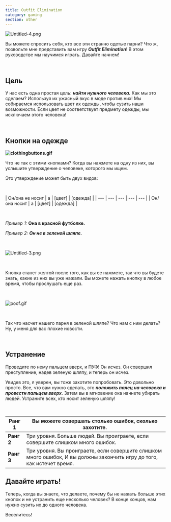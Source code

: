 ```yaml
---
title: Outfit Elimination
category: gaming
section: other
---
```

![Untitled-4.png](https://help.Studycat.com/hc/article_attachments/34921324100889)

Вы можете спросить себя, кто все эти странно одетые парни? Что ж, позвольте мне представить вам игру ***Outfit Elimination***! В этом руководстве мы научимся играть. Давайте начнем!

 

## **Цель**

У нас есть одна простая цель: ***найти нужного человека.*** Как мы это сделаем? Используя их ужасный вкус в моде против них! Мы собираемся использовать цвет их одежды, чтобы сузить наши возможности. Если цвет не соответствует предмету одежды, мы исключаем этого человека!

 

## **Кнопки на одежде**

**![clothingbuttons.gif](https://help.Studycat.com/hc/article_attachments/34921310348441)**

Что не так с этими кнопками? Когда вы нажмете на одну из них, вы услышите утверждение о человеке, которого мы ищем.

Это утверждение может быть двух видов:

 

| Он/она не носит | a | \[цвет] | \[одежда] |
| --- | --- | --- | --- | --- |
| Он/она носит | a | \[цвет] | \[одежда] |

 

*Пример 1:* **Она в красной футболке.**

*Пример 2:* ***Он не в зеленой шляпе.***

 

![Untitled-3.png](https://help.Studycat.com/hc/article_attachments/34921324104985)  

 

Кнопка станет желтой после того, как вы ее нажмете, так что вы будете знать, какие из них вы уже нажали. Вы можете нажать кнопку в любое время, чтобы прослушать еще раз. 

 

![poof.gif](https://help.Studycat.com/hc/article_attachments/34921324114329)

 

Так что насчет нашего парня в зеленой шляпе? Что нам с ним делать? Ну, у меня для вас плохие новости.

 

## **Устранение**

Проведите по нему пальцем вверх, и ПУФ! Он исчез. Он совершил преступление, надев зеленую шляпу, и теперь он исчез.

Увидев это, я уверен, вы тоже захотите попробовать. Это довольно просто. Все, что вам нужно сделать, это ***положить палец на человека и провести пальцем вверх***. Затем вы в мгновение ока начнете убирать людей. Устраните всех, кто носит зеленую шляпу!

 

| **Ранг 1** | Вы можете совершать столько ошибок, сколько захотите. |
| --- | --- |
| **Ранг 2** | Три уровня. Больше людей. Вы проиграете, если совершите слишком много ошибок. |
| **Ранг 3** | Три уровня. Вы проиграете, если совершите слишком много ошибок, И вы должны закончить игру до того, как истечет время. |

## 

## **Давайте играть!**

Теперь, когда вы знаете, что делаете, почему бы не нажать больше этих кнопок и не устранить еще несколько человек? В конце концов, нам нужно сузить их до одного человека.

Веселитесь!